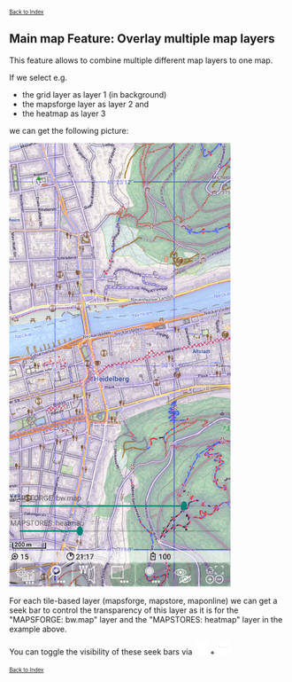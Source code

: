 <small><small>[Back to Index](../../../index.md)</small></small>

## Main map Feature: Overlay multiple map layers

This feature allows to combine multiple different map layers to one map. 

If we select e.g.
- the grid layer as layer 1 (in background) 
- the mapsforge layer as layer 2 and 
- the heatmap as layer 3 

we can get the following picture:

<img src="./multi_map1.png" width="400" />

For each tile-based layer (mapsforge, mapstore, maponline) we can get a
seek bar to control the transparency of this layer as it is for the
"MAPSFORGE:&nbsp;bw.map" layer and the "MAPSTORES:&nbsp;heatmap" layer in the
example above.

You can toggle the visibility of these seek bars via
<img src="../../../icons/show_hide.svg" width="24"/> + <img src="../../../icons/slider_layer1.svg" width="24"/>

<small><small>[Back to Index](../../../index.md)</small></small>